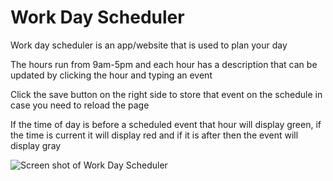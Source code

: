 # Work Day Scheduler

Work day scheduler is an app/website that is used to plan your day

The hours run from 9am-5pm and each hour has a description that can be updated by clicking the hour and typing an event

Click the save button on the right side to store that event on the schedule in case you need to reload the page

If the time of day is before a scheduled event that hour will display green, if the time is current it will display red and if it is after then the event will display gray

<img src="./assets/images/scheduler.png" alt="Screen shot of Work Day Scheduler"/>